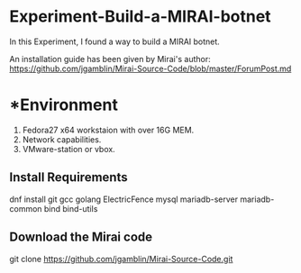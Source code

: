 # Experiment-Build-a-MIRAI-botnet
In this Experiment, I found a way to build a MIRAI botnet.

An installation guide has been given by Mirai's author:
https://github.com/jgamblin/Mirai-Source-Code/blob/master/ForumPost.md

# *Environment
1. Fedora27 x64 workstaion with over 16G MEM.
2. Network capabilities.
3. VMware-station or vbox.

## Install Requirements
dnf install git gcc golang ElectricFence mysql mariadb-server mariadb-common bind bind-utils

## Download the Mirai code
git clone https://github.com/jgamblin/Mirai-Source-Code.git
